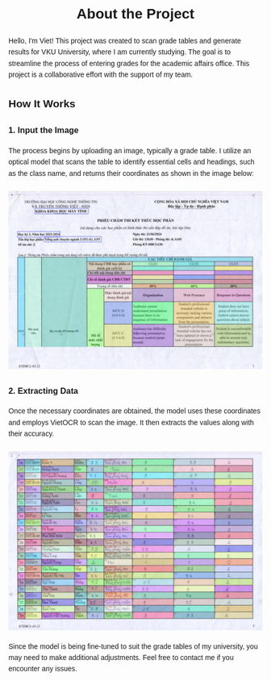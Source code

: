 ﻿<div style="font-family: Arial, sans-serif; line-height: 1.6;">
  <h1 style="text-align: center;">About the Project</h1>
  <p>
    Hello, I'm Viet! This project was created to scan grade tables and generate results for VKU University, where I am currently studying. The goal is to streamline the process of entering grades for the academic affairs office. This project is a collaborative effort with the support of my team.
  </p>
  <h2>How It Works</h2>
  <h3>1. Input the Image</h3>
  <p>
    The process begins by uploading an image, typically a grade table. I utilize an optical model that scans the table to identify essential cells and headings, such as the class name, and returns their coordinates as shown in the image below:
  </p>
  <p style="text-align: center;">
    <img src="images/3_1.jpg" alt="Grade table example" style="max-width: 100%; margin-top: 10px;" />
  </p>
  <h3>2. Extracting Data</h3>
  <p>
    Once the necessary coordinates are obtained, the model uses these coordinates and employs VietOCR to scan the image. It then extracts the values along with their accuracy.
  </p>
   <p style="text-align: center;">
    <img src="images/3_2.jpg" alt="Grade table example" style="max-width: 100%; margin-top: 10px;" />
  </p>
  <p>
   Since the model is being fine-tuned to suit the grade tables of my university, you may need to make additional adjustments. Feel free to contact me if you encounter any issues.
  </p>
</div>
